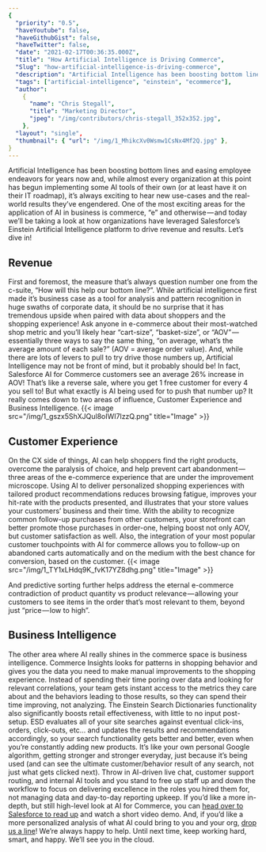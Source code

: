 ```yaml
---
{
  "priority": "0.5",
  "haveYoutube": false,
  "haveGithubGist": false,
  "haveTwitter": false,
  "date": "2021-02-17T00:36:35.000Z",
  "title": "How Artificial Intelligence is Driving Commerce",
  "Slug": "how-artificial-intelligence-is-driving-commerce",
  "description": "Artificial Intelligence has been boosting bottom lines and easing employee endeavors for years now and, while almost every organization at this point has begun implementing some AI tools of their own (or at least have it on their IT roadmap), it’s always exciting to hear new use-cases and the real-world results they’ve engendered. One of the most exciting areas for the application of AI in business is commerce, “e” and otherwise — and today we’ll be taking a look at how organizations have leveraged Salesforce’s Einstein Artificial Intelligence platform to drive revenue and results..",
  "tags": ["artificial-intelligence", "einstein", "ecommerce"],
  "author":
    {
      "name": "Chris Stegall",
      "title": "Marketing Director",
      "jpeg": "/img/contributors/chris-stegall_352x352.jpg",
    },
  "layout": "single",
  "thumbnail": { "url": "/img/1_MhikcXv0Wsmw1CsNx4Mf2Q.jpg" },
}
---
```


Artificial Intelligence has been boosting bottom lines and easing employee endeavors for years now and, while almost every organization at this point has begun implementing some AI tools of their own (or at least have it on their IT roadmap), it’s always exciting to hear new use-cases and the real-world results they’ve engendered. One of the most exciting areas for the application of AI in business is commerce, “e” and otherwise — and today we’ll be taking a look at how organizations have leveraged Salesforce’s Einstein Artificial Intelligence platform to drive revenue and results.
Let’s dive in!

## Revenue

First and foremost, the measure that’s always question number one from the c-suite, “How will this help our bottom line?”. While artificial intelligence first made it’s business case as a tool for analysis and pattern recognition in huge swaths of corporate data, it should be no surprise that it has tremendous upside when paired with data about shoppers and the shopping experience!
Ask anyone in e-commerce about their most-watched shop metric and you’ll likely hear “cart-size”, “basket-size”, or “AOV” — essentially three ways to say the same thing, “on average, what’s the average amount of each sale?” (AOV = average order value). And, while there are lots of levers to pull to try drive those numbers up, Artificial Intelligence may not be front of mind, but it probably should be!
In fact, Salesforce AI for Commerce customers see an average 26% increase in AOV! That’s like a reverse sale, where you get 1 free customer for every 4 you sell to!
But what exactly is AI being used for to push that number up? It really comes down to two areas of influence, Customer Experience and Business Intelligence.
{{< image src="/img/1_gszx5ShXJQul8oIWI7lzzQ.png" title="Image" >}}

## Customer Experience

On the CX side of things, AI can help shoppers find the right products, overcome the paralysis of choice, and help prevent cart abandonment — three areas of the e-commerce experience that are under the improvement microscope.
Using AI to deliver personalized shopping experiences with tailored product recommendations reduces browsing fatigue, improves your hit-rate with the products presented, and illustrates that your store values your customers’ business and their time. With the ability to recognize common follow-up purchases from other customers, your storefront can better promote those purchases in order-one, helping boost not only AOV, but customer satisfaction as well.
Also, the integration of your most popular customer touchpoints with AI for commerce allows you to follow-up on abandoned carts automatically and on the medium with the best chance for conversion, based on the customer.
{{< image src="/img/1_TY1xLHdq9K_fvK17YZ8dhg.png" title="Image" >}}

And predictive sorting further helps address the eternal e-commerce contradiction of product quantity vs product relevance — allowing your customers to see items in the order that’s most relevant to them, beyond just “price — low to high”.

## Business Intelligence

The other area where AI really shines in the commerce space is business intelligence. Commerce Insights looks for patterns in shopping behavior and gives you the data you need to make manual improvements to the shopping experience. Instead of spending their time poring over data and looking for relevant correlations, your team gets instant access to the metrics they care about and the behaviors leading to those results, so they can spend their time improving, not analyzing.
The Einstein Search Dictionaries functionality also significantly boosts retail effectiveness, with little to no input post-setup. ESD evaluates all of your site searches against eventual click-ins, orders, click-outs, etc… and updates the results and recommendations accordingly, so your search functionality gets better and better, even when you’re constantly adding new products. It’s like your own personal Google algorithm, getting stronger and stronger everyday, just because it’s being used (and can see the ultimate customer/behavior result of any search, not just what gets clicked next).
Throw in AI-driven live chat, customer support routing, and internal AI tools and you stand to free up staff up and down the workflow to focus on delivering excellence in the roles you hired them for, not managing data and day-to-day reporting upkeep.
If you’d like a more in-depth, but still high-level look at AI for Commerce, you can [head over to Salesforce to read up](https://www.salesforce.com/products/commerce-cloud/commerce-cloud-einstein/) and watch a short video demo.
And, if you’d like a more personalized analysis of what AI could bring to you and your org, [drop us a line](https://appexchange.salesforce.com/appxConsultingListingDetail?listingId=a0N30000001gF9jEAE)! We’re always happy to help.
Until next time, keep working hard, smart, and happy. We’ll see you in the cloud.
